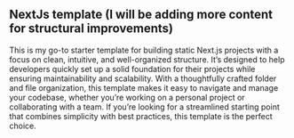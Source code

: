 ## NextJs template (I will be adding more content for structural improvements)

  This is my go-to starter template for building static Next.js projects with a focus on clean, intuitive, and well-organized structure. It’s designed to help developers quickly set up a solid foundation for their projects while ensuring maintainability and scalability. With a thoughtfully crafted folder and file organization, this template makes it easy to navigate and manage your codebase, whether you’re working on a personal project or collaborating with a team. If you’re looking for a streamlined starting point that combines simplicity with best practices, this template is the perfect choice.